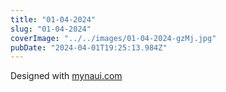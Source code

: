 ```yaml
---
title: "01-04-2024"
slug: "01-04-2024"
coverImage: "../../images/01-04-2024-gzMj.jpg"
pubDate: "2024-04-01T19:25:13.984Z"
---
```


Designed with [mynaui.com](http://mynaui.com)

